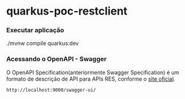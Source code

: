 # quarkus-poc-restclient

### Executar aplicação
./mvnw compile quarkus:dev


### Acessando o OpenAPI - Swagger
O OpenAPI Specification(anteriormente Swagger Specification) é um formato de descrição de API para APIs RES, conforme o [site oficial](https://swagger.io/docs/specification/about/).

    http://localhost:9000/swagger-ui/

